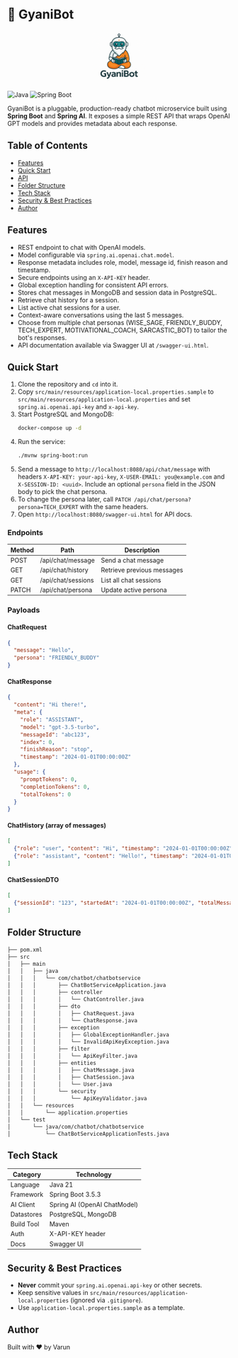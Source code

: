 # 🤖 GyaniBot
<!-- Logo -->
<p align="center">
  <img src="https://raw.githubusercontent.com/varuncns/varuncns/main/gyaniBot.png" alt="Logo" width="120" />
</p>

![Java](https://img.shields.io/badge/Java-21-blue?logo=java)
![Spring Boot](https://img.shields.io/badge/SpringBoot-3.2.x-brightgreen?logo=spring)

GyaniBot is a pluggable, production-ready chatbot microservice built using **Spring Boot** and **Spring AI**. It exposes a simple REST API that wraps OpenAI GPT models and provides metadata about each response.

## Table of Contents
- [Features](#features)
- [Quick Start](#quick-start)
- [API](#api)
- [Folder Structure](#folder-structure)
- [Tech Stack](#tech-stack)
- [Security & Best Practices](#security--best-practices)
- [Author](#author)

## Features
- REST endpoint to chat with OpenAI models.
- Model configurable via `spring.ai.openai.chat.model`.
- Response metadata includes role, model, message id, finish reason and timestamp.
- Secure endpoints using an `X-API-KEY` header.
- Global exception handling for consistent API errors.
- Stores chat messages in MongoDB and session data in PostgreSQL.
- Retrieve chat history for a session.
- List active chat sessions for a user.
- Context-aware conversations using the last 5 messages.
- Choose from multiple chat personas (WISE_SAGE, FRIENDLY_BUDDY, TECH_EXPERT,
  MOTIVATIONAL_COACH, SARCASTIC_BOT) to tailor the bot's responses.
- API documentation available via Swagger UI at `/swagger-ui.html`.

## Quick Start
1. Clone the repository and `cd` into it.
2. Copy `src/main/resources/application-local.properties.sample` to `src/main/resources/application-local.properties` and set `spring.ai.openai.api-key` and `x-api-key`.
3. Start PostgreSQL and MongoDB:
   ```bash
   docker-compose up -d
   ```
4. Run the service:
   ```bash
   ./mvnw spring-boot:run
   ```
5. Send a message to `http://localhost:8080/api/chat/message` with headers
   `X-API-KEY: your-api-key`, `X-USER-EMAIL: you@example.com` and
   `X-SESSION-ID: <uuid>`. Include an optional `persona` field in the JSON body
   to pick the chat persona.
6. To change the persona later, call `PATCH /api/chat/persona?persona=TECH_EXPERT`
   with the same headers.
7. Open `http://localhost:8080/swagger-ui.html` for API docs.

### Endpoints
| Method | Path | Description |
| ------ | ---- | ----------- |
| POST |/api/chat/message | Send a chat message |
| GET |/api/chat/history | Retrieve previous messages |
| GET |/api/chat/sessions | List all chat sessions |
| PATCH |/api/chat/persona | Update active persona |

### Payloads
#### ChatRequest
```json
{
  "message": "Hello",
  "persona": "FRIENDLY_BUDDY"
}
```

#### ChatResponse
```json
{
  "content": "Hi there!",
  "meta": {
    "role": "ASSISTANT",
    "model": "gpt-3.5-turbo",
    "messageId": "abc123",
    "index": 0,
    "finishReason": "stop",
    "timestamp": "2024-01-01T00:00:00Z"
  },
  "usage": {
    "promptTokens": 0,
    "completionTokens": 0,
    "totalTokens": 0
  }
}
```

#### ChatHistory (array of messages)
```json
[
  {"role": "user", "content": "Hi", "timestamp": "2024-01-01T00:00:00Z"},
  {"role": "assistant", "content": "Hello!", "timestamp": "2024-01-01T00:00:01Z"}
]
```

#### ChatSessionDTO
```json
[
  {"sessionId": "123", "startedAt": "2024-01-01T00:00:00Z", "totalMessages": 2}
]
```

## Folder Structure
```
├── pom.xml
├── src
│   ├── main
│   │   ├── java
│   │   │   └── com/chatbot/chatbotservice
│   │   │       ├── ChatBotServiceApplication.java
│   │   │       ├── controller
│   │   │       │   └── ChatController.java
│   │   │       ├── dto
│   │   │       │   ├── ChatRequest.java
│   │   │       │   └── ChatResponse.java
│   │   │       ├── exception
│   │   │       │   ├── GlobalExceptionHandler.java
│   │   │       │   └── InvalidApiKeyException.java
│   │   │       ├── filter
│   │   │       │   └── ApiKeyFilter.java
│   │   │       ├── entities
│   │   │       │   ├── ChatMessage.java
│   │   │       │   ├── ChatSession.java
│   │   │       │   └── User.java
│   │   │       └── security
│   │   │           └── ApiKeyValidator.java
│   │   └── resources
│   │       └── application.properties
│   └── test
│       └── java/com/chatbot/chatbotservice
│           └── ChatBotServiceApplicationTests.java
```

## Tech Stack
| Category | Technology |
| -------- | ---------- |
| Language | Java 21 |
| Framework | Spring Boot 3.5.3 |
| AI Client | Spring AI (OpenAI ChatModel) |
| Datastores | PostgreSQL, MongoDB |
| Build Tool | Maven |
| Auth | X-API-KEY header |
| Docs | Swagger UI |
## Security & Best Practices
- **Never** commit your `spring.ai.openai.api-key` or other secrets.
- Keep sensitive values in `src/main/resources/application-local.properties` (ignored via `.gitignore`).
- Use `application-local.properties.sample` as a template.

## Author
Built with ❤️ by Varun

